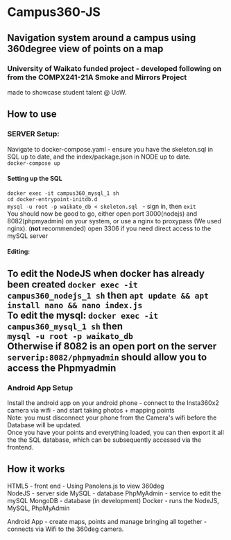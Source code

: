 # Campus360-JS
## Navigation system around a campus using 360degree view of points on a map
### University of Waikato funded project - developed following on from the COMPX241-21A Smoke and Mirrors Project
made to showcase student talent @ UoW.

## How to use
### SERVER Setup:
Navigate to docker-compose.yaml - ensure you have the skeleton.sql in SQL up to date, and the index/package.json in NODE up to date.   
```docker-compose up```  
#### Setting up the SQL  
```docker exec -it campus360_mysql_1 sh```  
```cd docker-entrypoint-initdb.d```  
```mysql -u root -p waikato_db < skeleton.sql ``` - sign in, then ```exit```  
You should now be good to go, either open port 3000(nodejs) and 8082(phpmyadmin) on your system, or use a nginx to proxypass (We used nginx).
(**not** recommended) open 3306 if you need direct access to the mySQL server

#### Editing:  
  To edit the NodeJS when docker has already been created ```docker exec -it campus360_nodejs_1 sh``` then ```apt update && apt install nano && nano index.js```  
  To edit the mysql: ```docker exec -it campus360_mysql_1 sh``` then  
  ```mysql -u root -p waikato_db```  
   Otherwise if 8082 is an open port on the server ```serverip:8082/phpmyadmin``` should allow you to access the Phpmyadmin  
---
### Android App Setup
Install the android app on your android phone - connect to the Insta360x2 camera via wifi - and start taking photos + mapping points   
Note: you must disconnect your phone from the Camera's wifi before the Database will be updated.  
Once you have your points and everything loaded, you can then export it all the the SQL database, which can be subsequently accessed via the frontend.  

## How it works
HTML5 - front end - Using Panolens.js to view 360deg    
NodeJS - server side
MySQL - database 
PhpMyAdmin - service to edit the mySQL
MongoDB - database (in development)
Docker - runs the NodeJS, MySQL, PhpMyAdmin
  
Android App - create maps, points and manage bringing all together - connects via Wifi to the 360deg camera.  

